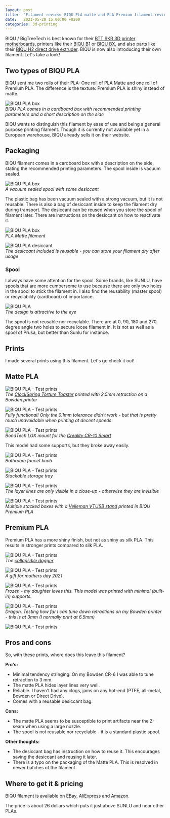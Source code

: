 ```yaml
---
layout: post
title:  "Filament review: BIQU PLA matte and PLA Premium filament review - The first filament production from BIQU"
date:   2021-05-20 15:00:00 +0200
categories: 3d-printing
---
```


BIQU / BigTreeTech is best known for their [BTT SKR 3D printer motherboards](/blog/2021/01/24/bigtreetrech-skr-cr6-review), printers like their [BIQU B1](/blog/2020/10/18/biqu-b1-review) or [BIQU BX](https://www.biqu.equipment/collections/3d-printer), and also parts like their [BIQU H2 direct drive extruder](/blog/2021/02/08/biqu-h2-direct-drive-extruder-review-no-compromises). BIQU is now also introducing their own filament. Let's take a look!

## Two types of BIQU PLA

<style scoped>
  img + p, img + em {
    clear: both;
    display: block;
  }
</style>

BIQU sent me two rolls of their PLA: One roll of PLA Matte and one roll of Premium PLA. The difference is the texture: Premium PLA is shiny instead of matte.

![BIQU PLA box](/images/blog/2021-05-20-biqu-pla-matte-premium-filament-review/cover.jpg)
*BIQU PLA comes in a cardboard box with recommended printing parameters and a short description on the side*

BIQU wants to distinguish this filament by ease of use and being a general purpose printing filament. Though it is currently not available yet in a European warehouse, BIQU already sells it on their website.

## Packaging

BIQU filament comes in a cardboard box with a description on the side, stating the recommended printing parameters. The spool inside is vacuum sealed.

![BIQU PLA box](/images/blog/2021-05-20-biqu-pla-matte-premium-filament-review/inside.jpg)
*A vacuum sealed spool with some desiccant*

 The plastic bag has been vacuum sealed with a strong vacuum, but it is not reusable. There is also a bag of desiccant inside to keep the filament dry during transport. The desiccant can be reused when you store the spool of filament later. There are instructions on the desiccant on how to reactivate it. 

![BIQU PLA box](/images/blog/2021-05-20-biqu-pla-matte-premium-filament-review/roll.jpg)
*PLA Matte filament*

![BIQU PLA desiccant](/images/blog/2021-05-20-biqu-pla-matte-premium-filament-review/desiccant.jpg)
*The desiccant included is reusable - you can store your filament dry after usage*

### Spool

I always have some attention for the spool. Some brands, like SUNLU, have spools that are more cumbersome to use because there are only two holes in the spool to stick the filament in. I also find the reusability (master spool) or recyclability (cardboard) of importance.

![BIQU PLA](/images/blog/2021-05-20-biqu-pla-matte-premium-filament-review/roll2.jpg)
*The design is attractive to the eye*

The spool is not reusable nor recyclable. There are at 0, 90, 180 and 270 degree angle two holes to secure loose filament in. It is not as well as a spool of Prusa, but better than Sunlu for instance.

## Prints

I made several prints using this filament. Let's go check it out!

## Matte PLA

![BIQU PLA - Test prints](/images/blog/2021-05-20-biqu-pla-matte-premium-filament-review/torture-toaster1.jpg)
*The [ClockSpring Torture Toaster](https://www.thingiverse.com/thing:4803370) printed with 2.5mm retraction on a Bowden printer*

![BIQU PLA - Test prints](/images/blog/2021-05-20-biqu-pla-matte-premium-filament-review/torture-toaster2.jpg)
*Fully functional! Only the 0.1mm tolerance didn't work - but that is pretty much unavoidable when printing at decent speeds*

![BIQU PLA - Test prints](/images/blog/2021-05-20-biqu-pla-matte-premium-filament-review/dd-cr10-smart.jpg)
*BondTech LGX mount for the [Creality CR-10 Smart](https://www.thingiverse.com/thing:4851078)*

This model had some supports, but they broke away easily.

![BIQU PLA - Test prints](/images/blog/2021-05-20-biqu-pla-matte-premium-filament-review/faucet.jpg)
*Bathroom faucet knob*

![BIQU PLA - Test prints](/images/blog/2021-05-20-biqu-pla-matte-premium-filament-review/tray1.jpg)
*Stackable storage tray*

![BIQU PLA - Test prints](/images/blog/2021-05-20-biqu-pla-matte-premium-filament-review/tray2.jpg)
*The layer lines are only visible in a close-up - otherwise they are invisible*

![BIQU PLA - Test prints](/images/blog/2021-05-20-biqu-pla-matte-premium-filament-review/stacked-box.jpg)
*Multiple stacked boxes with a [Velleman VTUSB stand](https://www.thingiverse.com/thing:4857727) printed in BIQU Premium PLA*

## Premium PLA

Premium PLA has a more shiny finish, but not as shiny as silk PLA. This results in stronger prints compared to silk PLA.

![BIQU PLA - Test prints](/images/blog/2021-05-20-biqu-pla-matte-premium-filament-review/dagger.jpg)
*The [collapsible dagger](https://www.thingiverse.com/thing:3704389)*

![BIQU PLA - Test prints](/images/blog/2021-05-20-biqu-pla-matte-premium-filament-review/motherday.jpg)
*A gift for mothers day 2021*

![BIQU PLA - Test prints](/images/blog/2021-05-20-biqu-pla-matte-premium-filament-review/frozen1.jpg)
*Frozen - my daughter loves this. This model was printed with minimal (built-in) supports.*

![BIQU PLA - Test prints](/images/blog/2021-05-20-biqu-pla-matte-premium-filament-review/dragon1.jpg)
*Dragon. Testing how far I can tune down retractions on my Bowden printer - this is at 3mm (I normally print at 6.5mm)*

![BIQU PLA - Test prints](/images/blog/2021-05-20-biqu-pla-matte-premium-filament-review/deer.jpg)

## Pros and cons

So, with these prints, where does this leave this filament?

**Pro's:**

- Minimal tendency stringing. On my Bowden CR-6 I was able to tune retraction to 3 mm.
- The matte PLA hides layer lines very well.
- Reliable. I haven't had any clogs, jams on any hot-end (PTFE, all-metal, Bowden or Direct Drive).
- Comes with a reusable desiccant bag.

**Cons:**

- The matte PLA seems to be susceptible to print artifacts near the Z-seam when using a large nozzle.
- The spool is not reusable nor recyclable - it is a standard plastic spool.

**Other thoughts:**

- The desiccant bag has instruction on how to reuse it. This encourages saving the desiccant and reusing it later. 
- There is a typo on the packaging of the Matte PLA. This is resolved in newer batches of the filament.


## Where to get it & pricing

BIQU filament is available on [EBay](https://www.ebay.com/itm/274820309571), [AliExpress](https://www.aliexpress.com/item/1005002762055559.html?spm=a2g0o.store_pc_newArrival.8148356.17.63a07da2lA9Utz) and [Amazon](https://www.amazon.com/dp/B092HPYDZ4?ref=myi_title_dp).

The price is about 26 dollars which puts it just above SUNLU and near other PLAs.